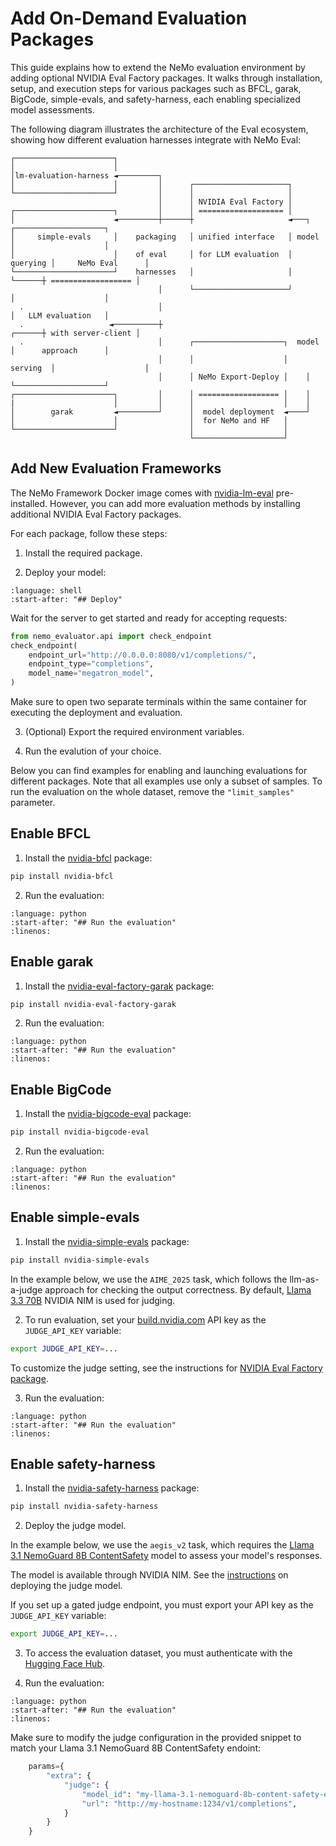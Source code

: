 # Add On-Demand Evaluation Packages

This guide explains how to extend the NeMo evaluation environment by adding optional NVIDIA Eval Factory packages. It walks through installation, setup, and execution steps for various packages such as BFCL, garak, BigCode, simple-evals, and safety-harness, each enabling specialized model assessments.

The following diagram illustrates the architecture of the Eval ecosystem, showing how different evaluation harnesses integrate with NeMo Eval:

```
┌──────────────────────┐
│                      │
│lm-evaluation-harness ◄─────────┐
│                      │         │      ┌─────────────────────┐
└──────────────────────┘         │      │                     │
                                 │      │ NVIDIA Eval Factory │
┌──────────────────────┐         │      │ =================== │
│                      ◄─────────┼──────┼                     ◄───┐      ┌────────────────────┐
│     simple-evals     │    packaging   │ unified interface   │ model    │                    │
│                      │    of eval     │ for LLM evaluation  │ querying │     NeMo Eval      │
└──────────────────────┘    harnesses   │                     │   └──────┼ ================== │
                                 │      └─────────────────────┘          │                    │
  .                              │                                       │   LLM evaluation   │
  .                   ◄──────────┼                                ┌──────┼ with server-client │
  .                              │      ┌────────────────────┐  model    │      approach      │
                                 │      │                    │  serving  │                    │
                                 │      │ NeMo Export-Deploy │    │      └────────────────────┘
┌──────────────────────┐         │      │ ================== │    │
|                      │         │      │                    │    │
│        garak         ◄─────────┘      │  model deployment  ◄────┘
│                      │                │  for NeMo and HF   │
└──────────────────────┘                │                    │
                                        └────────────────────┘
```

## Add New Evaluation Frameworks
The NeMo Framework Docker image comes with [nvidia-lm-eval](https://pypi.org/project/nvidia-lm-eval/) pre-installed.
However, you can add more evaluation methods by installing additional NVIDIA Eval Factory packages.

For each package, follow these steps:

1. Install the required package.

2. Deploy your model:

```{literalinclude} ../scripts/snippets/deploy.sh
:language: shell
:start-after: "## Deploy"
```

Wait for the server to get started and ready for accepting requests:
```python
from nemo_evaluator.api import check_endpoint
check_endpoint(
    endpoint_url="http://0.0.0.0:8080/v1/completions/",
    endpoint_type="completions",
    model_name="megatron_model",
)
```

Make sure to open two separate terminals within the same container for executing the deployment and evaluation.

3. (Optional) Export the required environment variables. 

4. Run the evalution of your choice.

Below you can find examples for enabling and launching evaluations for different packages.
Note that all examples use only a subset of samples.
To run the evaluation on the whole dataset, remove the `"limit_samples"` parameter.

## Enable BFCL

1. Install the [nvidia-bfcl](https://pypi.org/project/nvidia-bfcl/) package:

```bash
pip install nvidia-bfcl
```

2. Run the evaluation:

```{literalinclude} ../scripts/snippets/bfcl.py
:language: python
:start-after: "## Run the evaluation"
:linenos:
```

## Enable garak

1. Install the [nvidia-eval-factory-garak](https://pypi.org/project/nvidia-eval-factory-garak/) package:

```bash
pip install nvidia-eval-factory-garak
```

2. Run the evaluation:

```{literalinclude} ../scripts/snippets/garak.py
:language: python
:start-after: "## Run the evaluation"
:linenos:
```

## Enable BigCode

1. Install the [nvidia-bigcode-eval](https://pypi.org/project/nvidia-bigcode-eval/) package:

```bash
pip install nvidia-bigcode-eval
```

2. Run the evaluation:

```{literalinclude} ../scripts/snippets/bigcode.py
:language: python
:start-after: "## Run the evaluation"
:linenos:
```

## Enable simple-evals

1. Install the [nvidia-simple-evals](https://pypi.org/project/nvidia-simple-evals/) package:

```bash
pip install nvidia-simple-evals
```

In the example below, we use the `AIME_2025` task, which follows the llm-as-a-judge approach for checking the output correctness.
By default, [Llama 3.3 70B](https://build.nvidia.com/meta/llama-3_3-70b-instruct) NVIDIA NIM is used for judging.

2. To run evaluation, set your [build.nvidia.com](https://build.nvidia.com/) API key as the `JUDGE_API_KEY` variable:

```bash
export JUDGE_API_KEY=...
```
To customize the judge setting, see the instructions for [NVIDIA Eval Factory package](https://pypi.org/project/nvidia-simple-evals/). 


3. Run the evaluation:

```{literalinclude} ../scripts/snippets/simple_evals.py
:language: python
:start-after: "## Run the evaluation"
:linenos:
```

## Enable safety-harness

1. Install the [nvidia-safety-harness](https://pypi.org/project/nvidia-safety-harness/) package:

```bash
pip install nvidia-safety-harness
```

2. Deploy the judge model.

In the example below, we use the `aegis_v2` task, which requires the [Llama 3.1 NemoGuard 8B ContentSafety](https://docs.nvidia.com/nim/llama-3-1-nemoguard-8b-contentsafety/latest/getting-started.html) model to assess your model's responses.

The model is available through NVIDIA NIM.
See the [instructions](https://docs.nvidia.com/nim/llama-3-1-nemoguard-8b-contentsafety/latest/getting-started.html) on deploying the judge model.

If you set up a gated judge endpoint, you must export your API key as the `JUDGE_API_KEY` variable:

```bash
export JUDGE_API_KEY=...
```
3. To access the evaluation dataset, you must authenticate with the [Hugging Face Hub](https://huggingface.co/docs/huggingface_hub/quick-start#authentication).

4. Run the evaluation:

```{literalinclude} ../scripts/snippets/safety.py
:language: python
:start-after: "## Run the evaluation"
:linenos:
```

Make sure to modify the judge configuration in the provided snippet to match your Llama 3.1 NemoGuard 8B ContentSafety endoint:

```python
    params={
        "extra": {
            "judge": {
                "model_id": "my-llama-3.1-nemoguard-8b-content-safety-endpoint",
                "url": "http://my-hostname:1234/v1/completions",
            }
        }
    }
```